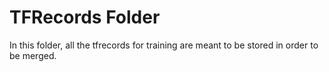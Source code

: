 # TFRecords Folder

In this folder, all the tfrecords for training are meant to be stored in order to be merged.
